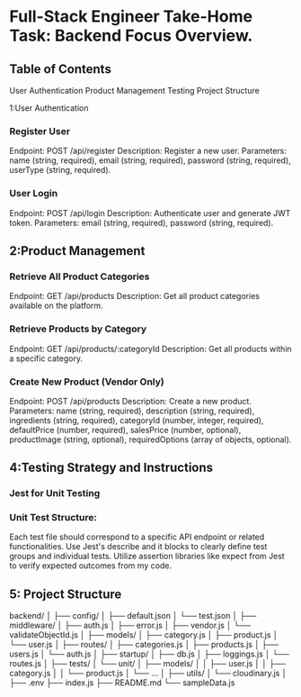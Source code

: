 # Full-Stack Engineer Take-Home Task: Backend Focus Overview.

## Table of Contents

User Authentication
Product Management
Testing
Project Structure

1:User Authentication

### Register User

Endpoint: POST /api/register
Description: Register a new user.
Parameters: name (string, required), email (string, required), password (string, required), userType (string, required).

### User Login

Endpoint: POST /api/login
Description: Authenticate user and generate JWT token.
Parameters: email (string, required), password (string, required).

## 2:Product Management

### Retrieve All Product Categories

Endpoint: GET /api/products
Description: Get all product categories available on the platform.

### Retrieve Products by Category

Endpoint: GET /api/products/:categoryId
Description: Get all products within a specific category.

### Create New Product (Vendor Only)

Endpoint: POST /api/products
Description: Create a new product.
Parameters: name (string, required), description (string, required), ingredients (string, required), categoryId (number, integer, required), defaultPrice (number, required), salesPrice (number, optional), productImage (string, optional), requiredOptions (array of objects, optional).

## 4:Testing Strategy and Instructions

### Jest for Unit Testing

### Unit Test Structure:

Each test file should correspond to a specific API endpoint or related functionalities.
Use Jest's describe and it blocks to clearly define test groups and individual tests.
Utilize assertion libraries like expect from Jest to verify expected outcomes from my code.

## 5: Project Structure

backend/
│
├── config/
│ ├── default.json
│ └── test.json
│
├── middleware/
│ ├── auth.js
│ ├── error.js
│ ├── vendor.js
│ └── validateObjectId.js
│
├── models/
│ ├── category.js
│ ├── product.js
│ └── user.js
│
├── routes/
│ ├── categories.js
│ ├── products.js
│ ├── users.js
│ └── auth.js
│
├── startup/
│ ├── db.js
│ ├── loggings.js
│ └── routes.js
│
├── tests/
│ └── unit/
│ ├── models/
│ │ ├── user.js
│ │ ├── category.js
│ │ └── product.js
│ └── ...
│
├── utils/
│ └── cloudinary.js
│
├── .env
├── index.js
├── README.md
└── sampleData.js
